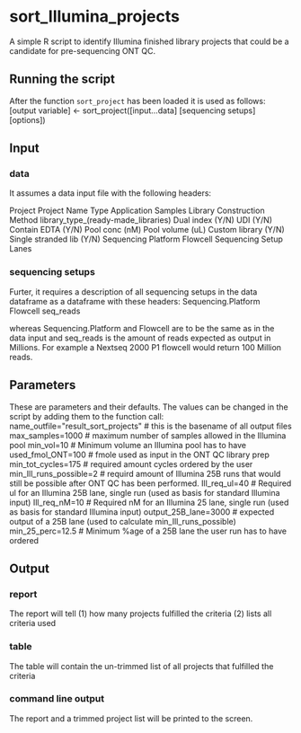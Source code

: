# sort_Illumina_projects
A simple R script to identify Illumina finished library projects that could be a candidate for pre-sequencing ONT QC.

## Running the script
After the function `sort_project` has been loaded it is used as follows:
[output variable] <- sort_project([input…data] [sequencing setups] [options])

## Input
### data
It assumes a data input file with the following headers:

Project
Project Name
Type
Application
Samples
Library Construction Method
library_type_(ready-made_libraries)
Dual index (Y/N)
UDI (Y/N)
Contain EDTA (Y/N)
Pool conc (nM)
Pool volume (uL)
Custom library (Y/N)
Single stranded lib (Y/N)
Sequencing Platform
Flowcell
Sequencing Setup
Lanes

### sequencing setups
Furter, it requires a description of all sequencing setups in the data dataframe as a dataframe with these headers:
Sequencing.Platform
Flowcell
seq_reads

whereas Sequencing.Platform and Flowcell are to be the same as in the data input and seq_reads is the amount of reads expected as output in Millions. For example a Nextseq 2000 P1 flowcell would return 100 Million reads.

## Parameters
These are parameters and their defaults. The values can be changed in the script by adding them to the function call:
name_outfile="result_sort_projects"   # this is the basename of all output files
max_samples=1000                      # maximum number of samples allowed in the Illumina pool
min_vol=10                            # Minimum volume an Illumina pool has to have
used_fmol_ONT=100                     # fmole used as input in the ONT QC library prep
min_tot_cycles=175                    # required amount cycles ordered by the user
min_Ill_runs_possible=2               # requird amount of Illumina 25B runs that would still be possible after ONT QC has been performed. 
Ill_req_ul=40                         # Required ul for an Illumina 25B lane, single run (used as basis for standard Illumina input)
Ill_req_nM=10                         # Required nM for an Illumina 25 lane, single run (used as basis for standard Illumina input)
output_25B_lane=3000                  # expected output of a 25B lane (used to calculate min_Ill_runs_possible)
min_25_perc=12.5                      # Minimum %age of a 25B lane the user run has to have ordered 

## Output
### report
The report will tell 
(1) how many projects fulfilled the criteria
(2) lists all criteria used

### table
The table will contain the un-trimmed list of all projects that fulfilled the criteria

### command line output
The report and a trimmed project list will be printed to the screen.


